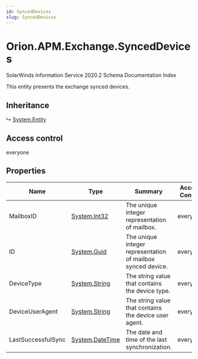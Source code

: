 ```yaml
---
id: SyncedDevices
slug: SyncedDevices
---
```


# Orion.APM.Exchange.SyncedDevices

SolarWinds Information Service 2020.2 Schema Documentation Index

This entity presents the exchange synced devices.

## Inheritance

↳ [System.Entity](./../System/Entity)

## Access control

everyone

## Properties

| Name | Type | Summary | Access Control |
| ------ | ------ | ------ | ------ |
| MailboxID | [System.Int32](https://docs.microsoft.com/en-us/dotnet/api/system.int32) | The unique integer representation of mailbox. | everyone |
| ID | [System.Guid](https://docs.microsoft.com/en-us/dotnet/api/system.guid) | The unique integer representation of mailbox synced device. | everyone |
| DeviceType | [System.String](https://docs.microsoft.com/en-us/dotnet/api/system.string) | The string value that contains the device type. | everyone |
| DeviceUserAgent | [System.String](https://docs.microsoft.com/en-us/dotnet/api/system.string) | The string value that contains the device user agent. | everyone |
| LastSuccessfulSync | [System.DateTime](https://docs.microsoft.com/en-us/dotnet/api/system.datetime) | The date and time of the last synchronization. | everyone |

